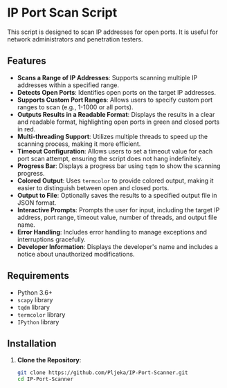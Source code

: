 # IP Port Scan Script

This script is designed to scan IP addresses for open ports. It is useful for network administrators and penetration testers.

## Features

- **Scans a Range of IP Addresses**: Supports scanning multiple IP addresses within a specified range.
- **Detects Open Ports**: Identifies open ports on the target IP addresses.
- **Supports Custom Port Ranges**: Allows users to specify custom port ranges to scan (e.g., 1-1000 or all ports).
- **Outputs Results in a Readable Format**: Displays the results in a clear and readable format, highlighting open ports in green and closed ports in red.
- **Multi-threading Support**: Utilizes multiple threads to speed up the scanning process, making it more efficient.
- **Timeout Configuration**: Allows users to set a timeout value for each port scan attempt, ensuring the script does not hang indefinitely.
- **Progress Bar**: Displays a progress bar using `tqdm` to show the scanning progress.
- **Colored Output**: Uses `termcolor` to provide colored output, making it easier to distinguish between open and closed ports.
- **Output to File**: Optionally saves the results to a specified output file in JSON format.
- **Interactive Prompts**: Prompts the user for input, including the target IP address, port range, timeout value, number of threads, and output file name.
- **Error Handling**: Includes error handling to manage exceptions and interruptions gracefully.
- **Developer Information**: Displays the developer's name and includes a notice about unauthorized modifications.

## Requirements

- Python 3.6+
- `scapy` library
- `tqdm` library
- `termcolor` library
- `IPython` library

## Installation

1. **Clone the Repository**:
   ```sh
   git clone https://github.com/Pljeka/IP-Port-Scanner.git
   cd IP-Port-Scanner
